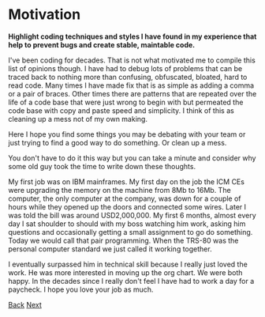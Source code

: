 # Motivation

**Highlight coding techniques and styles I have found in my experience that help to prevent bugs and create stable, maintable code.**

I've been coding for decades.   That is not what motivated me to compile this list of opinions though.  I have had to debug lots of problems that can be traced back to nothing more than confusing, obfuscated, bloated, hard to read code.
Many times I have made fix that is as simple as adding a comma or a pair of braces.  Other times there are patterns that are repeated over the life of a code base that were just wrong to begin with but permeated the code base with copy and paste speed and simplicity.  I think of this as cleaning up a mess not of my own making.

Here I hope you find some things you may be debating with your team or just trying to find a good way to do something.  Or clean up a mess.

You don't have to do it this way but you can take a minute and consider why some old guy took the time to write down these thoughts.

My first job was on IBM mainframes.  My first day on the job the ICM CEs were upgrading the memory on the machine from 8Mb to 16Mb.  The computer, the only computer at the company, was down for a couple of hours while they opened up the doors and connected some wires.  Later I was told the bill was around USD2,000,000.  My first 6 months, almost every day I sat shoulder to should with my boss watching him work, asking him questions and occasionally getting a small assignment to go do something.  Today we would call that pair programming.  When the TRS-80 was the personal computer standard we just called it working together.

I eventually surpassed him in technical skill because I really just loved the work.  He was more interested in moving up the org chart.  We were both happy.  In the decades since I really don't feel I have had to work a day for a paycheck.  I hope you love your job as much.

[Back](./README.md)  [Next](./source_control.md)